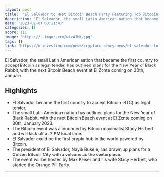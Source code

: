 ```yaml
---
layout: post
title:  "El Salvador to Host Bitcoin Beach Party Featuring Top Bitcoin (BTC) Maxis"
description: "El Salvador, the small Latin American nation that became the first country to accept Bitcoin as legal tender, has outlined plans for the New Year of Black Rabbit, with the next Bitcoin Beach event at El Zonte coming on 30th, January"
date: "2023-01-03 08:11:43"
categories: []
score: 111
image: "https://i.imgur.com/w4zA1Mi.jpg"
tags: []
link: "https://m.investing.com/news/cryptocurrency-news/el-salvador-to-host-bitcoin-beach-party-featuring-top-bitcoin-btc-maxis-2971849?ampMode=1"
---
```


El Salvador, the small Latin American nation that became the first country to accept Bitcoin as legal tender, has outlined plans for the New Year of Black Rabbit, with the next Bitcoin Beach event at El Zonte coming on 30th, January

## Highlights

- El Salvador became the first country to accept Bitcoin (BTC) as legal tender.
- The small Latin American nation has outlined plans for the New Year of Black Rabbit, with the next Bitcoin Beach event at El Zonte coming on 30th, January 2023.
- The Bitcoin event was announced by Bitcoin maximalist Stacy Herbert and will kick off at 7 PM local time.
- El Salvador could be the first crypto hub in the world powered by Bitcoin.
- The president of El Salvador, Nayib Bukele, has drawn up plans for a Golden Bitcoin City with a volcano as the centerpiece.
- The event will be hosted by Max Keiser and his wife Stacy Herbert, who started the Orange Pill Party.

---
